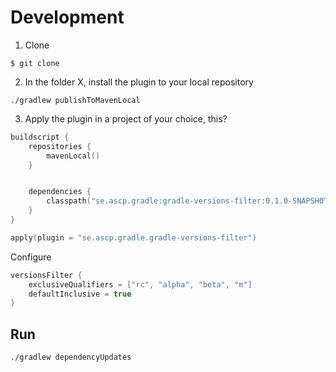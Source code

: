 # Development
1. Clone

```
$ git clone  
```

2. In the folder X, install the plugin to your local repository 

```
./gradlew publishToMavenLocal
``` 

3. Apply the plugin in a project of your choice, this?

```kotlin
buildscript {
    repositories {
        mavenLocal()
    }


    dependencies {
        classpath("se.ascp.gradle:gradle-versions-filter:0.1.0-SNAPSHOT")
    }
}

apply(plugin = "se.ascp.gradle.gradle-versions-filter")

```

Configure

```kotlin
versionsFilter {
    exclusiveQualifiers = ["rc", "alpha", "beta", "m"]
    defaultInclusive = true
}
```

## Run
```
./gradlew dependencyUpdates 
```
